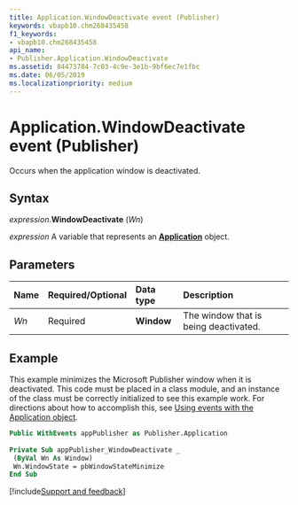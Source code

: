 ```yaml
---
title: Application.WindowDeactivate event (Publisher)
keywords: vbapb10.chm268435458
f1_keywords:
- vbapb10.chm268435458
api_name:
- Publisher.Application.WindowDeactivate
ms.assetid: 84473784-7c03-4c9e-3e1b-9bf6ec7e1fbc
ms.date: 06/05/2019
ms.localizationpriority: medium
---
```



# Application.WindowDeactivate event (Publisher)

Occurs when the application window is deactivated.


## Syntax

_expression_.**WindowDeactivate** (_Wn_)

_expression_ A variable that represents an **[Application](Publisher.Application.md)** object.


## Parameters

|Name|Required/Optional|Data type|Description|
|:-----|:-----|:-----|:-----|
|_Wn_|Required| **Window**|The window that is being deactivated.|


## Example

This example minimizes the Microsoft Publisher window when it is deactivated. This code must be placed in a class module, and an instance of the class must be correctly initialized to see this example work. For directions about how to accomplish this, see [Using events with the Application object](../publisher/Concepts/using-events-with-the-application-object-publisher.md). 


```vb
Public WithEvents appPublisher as Publisher.Application 
 
Private Sub appPublisher_WindowDeactivate _ 
 (ByVal Wn As Window) 
 Wn.WindowState = pbWindowStateMinimize 
End Sub
```



[!include[Support and feedback](~/includes/feedback-boilerplate.md)]